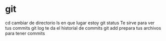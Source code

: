 # git

cd cambiar de directorio 
ls en que lugar estoy
git status Te sirve para ver tus commits
git log te da el historial de commits
git add prepara tus archivos para tener commits 


